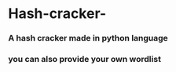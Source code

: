 # Hash-cracker-

### A hash cracker made in python language
### you can also provide your own wordlist 
